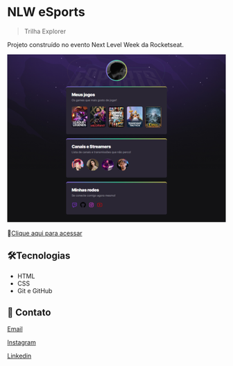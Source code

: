 # NLW eSports

> Trilha Explorer

Projeto construído no evento Next Level Week da Rocketseat.

![preview](./.github/preview.png)

🔗[Clique aqui para acessar](https://elinardoamorim.github.com/nlw-esports-explorer)

## 🛠️Tecnologias

- HTML
- CSS
- Git e GitHub

## 💛 Contato

[Email](mailto:elinardoslva@gmail.com)

[Instagram](instagram.com/amorimelinardo)

[Linkedin](https://www.linkedin.com/in/elinardoamorim/)
